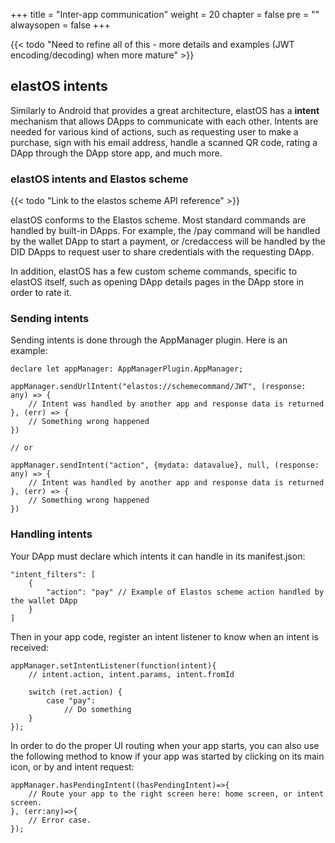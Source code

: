 +++
title = "Inter-app communication"
weight = 20
chapter = false
pre = ""
alwaysopen = false
+++

{{< todo "Need to refine all of this - more details and examples (JWT encoding/decoding) when more mature" >}}

## elastOS intents

Similarly to Android that provides a great architecture, elastOS has a **intent** mechanism that allows DApps to communicate with each other. Intents are needed for various kind of actions, such as requesting user to make a purchase, sign with his email address, handle a scanned QR code, rating a DApp through the DApp store app, and much more.

### elastOS intents and Elastos scheme

{{< todo "Link to the elastos scheme API reference" >}}

elastOS conforms to the Elastos scheme. Most standard commands are handled by built-in DApps. For example, the /pay command will be handled by the wallet DApp to start a payment, or /credaccess will be handled by the DID DApps to request user to share credentials with the requesting DApp.

In addition, elastOS has a few custom scheme commands, specific to elastOS itself, such as opening DApp details pages in the DApp store in order to rate it.

### Sending intents

Sending intents is done through the AppManager plugin. Here is an example:

    declare let appManager: AppManagerPlugin.AppManager;

    appManager.sendUrlIntent("elastos://schemecommand/JWT", (response: any) => {
        // Intent was handled by another app and response data is returned
    }, (err) => {
        // Something wrong happened
    })

    // or

    appManager.sendIntent("action", {mydata: datavalue}, null, (response: any) => {
        // Intent was handled by another app and response data is returned
    }, (err) => {
        // Something wrong happened
    })


### Handling intents

Your DApp must declare which intents it can handle in its manifest.json:

    "intent_filters": [
        {
            "action": "pay" // Example of Elastos scheme action handled by the wallet DApp
        }       
    ]

Then in your app code, register an intent listener to know when an intent is received:

    appManager.setIntentListener(function(intent){
        // intent.action, intent.params, intent.fromId

        switch (ret.action) {
            case "pay":
                // Do something
        }
    });

In order to do the proper UI routing when your app starts, you can also use the following method to know if your app was started by clicking on its main icon, or by and intent request:

    appManager.hasPendingIntent((hasPendingIntent)=>{
        // Route your app to the right screen here: home screen, or intent screen.
    }, (err:any)=>{
        // Error case.
    });